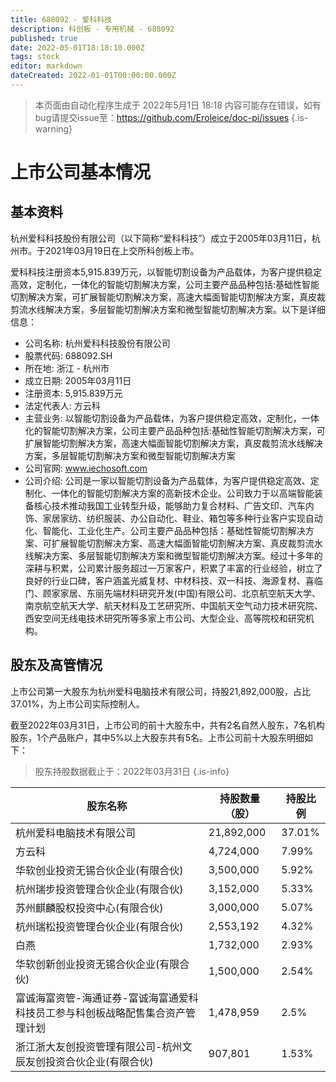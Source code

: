 ```yaml
---
title: 688092 - 爱科科技
description: 科创板 - 专用机械 - 688092
published: true
date: 2022-05-01T18:18:10.000Z
tags: stock
editor: markdown
dateCreated: 2022-01-01T00:00:00.000Z
---
```


> 本页面由自动化程序生成于 2022年5月1日 18:18
> 内容可能存在错误，如有bug请提交issue至：https://github.com/Eroleice/doc-pi/issues
{.is-warning}

# 上市公司基本情况

## 基本资料

杭州爱科科技股份有限公司（以下简称“爱科科技”）成立于2005年03月11日，杭州市。于2021年03月19日在上交所科创板上市。

爱科科技注册资本5,915.839万元，以智能切割设备为产品载体，为客户提供稳定高效，定制化，一体化的智能切割解决方案，公司主要产品品种包括:基础性智能切割解决方案，可扩展智能切割解决方案，高速大幅面智能切割解决方案，真皮裁剪流水线解决方案，多层智能切割解决方案和微型智能切割解决方案。以下是详细信息：

- 公司名称: 杭州爱科科技股份有限公司
- 股票代码: 688092.SH
- 所在地: 浙江 - 杭州市
- 成立日期: 2005年03月11日
- 注册资本: 5,915.839万元
- 法定代表人: 方云科
- 主营业务: 以智能切割设备为产品载体，为客户提供稳定高效，定制化，一体化的智能切割解决方案，公司主要产品品种包括:基础性智能切割解决方案，可扩展智能切割解决方案，高速大幅面智能切割解决方案，真皮裁剪流水线解决方案，多层智能切割解决方案和微型智能切割解决方案
- 公司官网: www.iechosoft.com
- 公司介绍: 公司是一家以智能切割设备为产品载体，为客户提供稳定高效、定制化、一体化的智能切割解决方案的高新技术企业。公司致力于以高端智能装备核心技术推动我国工业转型升级，能够助力复合材料、广告文印、汽车内饰、家居家纺、纺织服装、办公自动化、鞋业、箱包等多种行业客户实现自动化、智能化、工业化生产。公司主要产品品种包括：基础性智能切割解决方案、可扩展智能切割解决方案、高速大幅面智能切割解决方案、真皮裁剪流水线解决方案、多层智能切割解决方案和微型智能切割解决方案。经过十多年的深耕与积累，公司累计服务超过一万家客户，积累了丰富的行业经验，树立了良好的行业口碑，客户涵盖光威复材、中材科技、双一科技、海源复材、喜临门、顾家家居、东丽先端材料研究开发(中国)有限公司、北京航空航天大学、南京航空航天大学、航天材料及工艺研究所、中国航天空气动力技术研究院、西安空间无线电技术研究所等多家上市公司、大型企业、高等院校和研究机构。


## 股东及高管情况

上市公司第一大股东为杭州爱科电脑技术有限公司，持股21,892,000股，占比37.01%，为上市公司实际控制人。

截至2022年03月31日，上市公司的前十大股东中，共有2名自然人股东，7名机构股东，1个产品账户，其中5%以上大股东共有5名。上市公司前十大股东明细如下：

> 股东持股数据截止于：2022年03月31日
{.is-info}

| 股东名称 | 持股数量（股） | 持股比例 |
| --- | --- | --- |
| 杭州爱科电脑技术有限公司 | 21,892,000 | 37.01% |
| 方云科 | 4,724,000 | 7.99% |
| 华软创业投资无锡合伙企业(有限合伙) | 3,500,000 | 5.92% |
| 杭州瑞步投资管理合伙企业(有限合伙) | 3,152,000 | 5.33% |
| 苏州麒麟股权投资中心(有限合伙) | 3,000,000 | 5.07% |
| 杭州瑞松投资管理合伙企业(有限合伙) | 2,553,192 | 4.32% |
| 白燕 | 1,732,000 | 2.93% |
| 华软创新创业投资无锡合伙企业(有限合伙) | 1,500,000 | 2.54% |
| 富诚海富资管-海通证券-富诚海富通爱科科技员工参与科创板战略配售集合资产管理计划 | 1,478,959 | 2.5% |
| 浙江浙大友创投资管理有限公司-杭州文辰友创投资合伙企业(有限合伙) | 907,801 | 1.53% |




